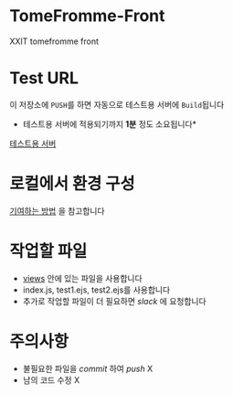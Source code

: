 # TomeFromme-Front
XXIT tomefromme front

# Test URL
이 저장소에 `PUSH`를 하면 자동으로 테스트용 서버에 `Build`됩니다
* 테스트용 서버에 적용되기까지 __1분__ 정도 소요됩니다*

[테스트용 서버](https://tomefrommefront.herokuapp.com/)


# 로컬에서 환경 구성
[기여하는 방법](https://github.com/XXIT-Official/Awesome-Womyn-Dev/wiki/How-to-Contribute%3F-:-Awesome-Womyn-Dev%EC%97%90-%EA%B8%B0%EC%97%AC%ED%95%98%EA%B8%B0) 을 참고합니다


# 작업할 파일
- [views](https://github.com/XXIT-Official/TomeFromme-Front/tree/master/views) 안에 있는 파일을 사용합니다
- index.js, test1.ejs, test2.ejs를 사용합니다
- 추가로 작업할 파일이 더 필요하면 *slack* 에 요청합니다


# 주의사항
- 불필요한 파일을 *commit* 하여 *push* X
- 남의 코드 수정 X
